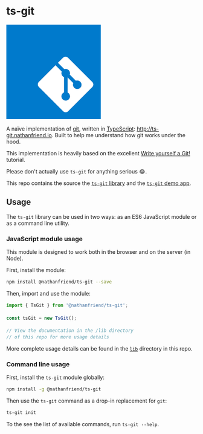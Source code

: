 # ts-git

<img alt="ts-git logo" src="ts-git.png" width="250" height="250" />

A naïve implementation of [git](https://git-scm.com/), written in [TypeScript](https://www.typescriptlang.org/): http://ts-git.nathanfriend.io. Built to help me understand how git works under the hood.

This implementation is heavily based on the excellent [Write yourself a Git!](https://wyag.thb.lt/#org94e7cd7) tutorial.

Please don't actually use `ts-git` for anything serious :joy:.

This repo contains the source the [`ts-git` library](./lib) and the [`ts-git` demo app](./demo-app).

## Usage

The `ts-git` library can be used in two ways: as an ES6 JavaScript module or as a command line utility.

### JavaScript module usage

This module is designed to work both in the browser and on the server (in Node).

First, install the module:

```bash
npm install @nathanfriend/ts-git --save
```

Then, import and use the module:

```ts
import { TsGit } from '@nathanfriend/ts-git';

const tsGit = new TsGit();

// View the documentation in the /lib directory
// of this repo for more usage details
```

More complete usage details can be found in the [`lib`](./lib) directory in this repo.

### Command line usage

First, install the `ts-git` module globally:

```bash
npm install -g @nathanfriend/ts-git
```

Then use the `ts-git` command as a drop-in replacement for `git`:

```bash
ts-git init
```

To the see the list of available commands, run `ts-git --help`.
